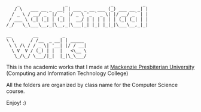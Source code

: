 ```
    _                 _                _           _
   / \   ___ __ _  __| | ___ _ __ ___ (_) ___ __ _| |
  / _ \ / __/ _` |/ _` |/ _ \ '_ ` _ \| |/ __/ _` | |
 / ___ \ (_| (_| | (_| |  __/ | | | | | | (_| (_| | |
/_/   \_\___\__,_|\__,_|\___|_| |_| |_|_|\___\__,_|_|

__        __         _
\ \      / /__  _ __| | _____
 \ \ /\ / / _ \| '__| |/ / __|
  \ V  V / (_) | |  |   <\__ \
   \_/\_/ \___/|_|  |_|\_\___/
```

This is the academic works that I made at [Mackenzie Presbiterian University](http://up.mackenzie.br/unidades-academicas/fci/) (Computing and Information Technology College)

All the folders are organized by class name for the Computer Science course.

Enjoy! :)
